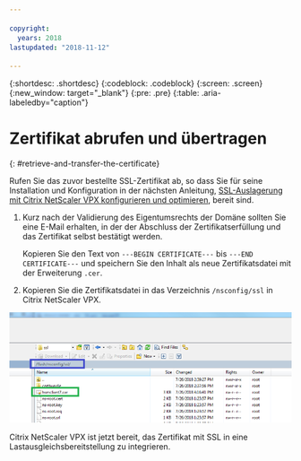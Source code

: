 ```yaml
---

copyright:
  years: 2018
lastupdated: "2018-11-12"

---
```


{:shortdesc: .shortdesc}
{:codeblock: .codeblock}
{:screen: .screen}
{:new_window: target="_blank"}
{:pre: .pre}
{:table: .aria-labeledby="caption"}

# Zertifikat abrufen und übertragen
{: #retrieve-and-transfer-the-certificate}

Rufen Sie das zuvor bestellte SSL-Zertifikat ab, so dass Sie für seine Installation und Konfiguration in der nächsten Anleitung, [SSL-Auslagerung mit Citrix NetScaler VPX konfigurieren und optimieren](/docs/infrastructure/citrix-netscaler-vpx?topic=citrix-netscaler-vpx-configuring-and-tuning-ssl-offload-with-citrix-netscaler-vpx), bereit sind.

1. Kurz nach der Validierung des Eigentumsrechts der Domäne sollten Sie eine E-Mail erhalten, in der der Abschluss der Zertifikatserfüllung und das Zertifikat selbst bestätigt werden.

	Kopieren Sie den Text von `---BEGIN CERTIFICATE---` bis `---END CERTIFICATE---` und speichern Sie den Inhalt als neue Zertifikatsdatei mit der Erweiterung `.cer`.

2. Kopieren Sie die Zertifikatsdatei in das Verzeichnis `/nsconfig/ssl` in Citrix NetScaler VPX.

<img src="images/11-transfer-certificate.png" alt="Zeichnung" style="width: 600px;"/>

Citrix NetScaler VPX ist jetzt bereit, das Zertifikat mit SSL in eine Lastausgleichsbereitstellung zu integrieren.
